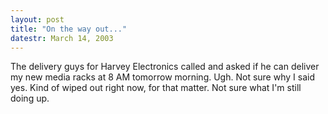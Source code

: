 ```yaml
---
layout: post
title: "On the way out..."
datestr: March 14, 2003
---
```


The delivery guys for Harvey Electronics called and asked if he can deliver my new media racks at 8 AM tomorrow morning.  Ugh.  Not sure why I said yes.  Kind of wiped out right now, for that matter.  Not sure what I'm still doing up.

